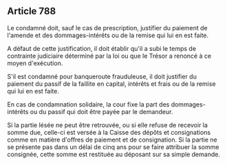 Article 788
----
Le condamné doit, sauf le cas de prescription, justifier du paiement de l'amende
et des dommages-intérêts ou de la remise qui lui en est faite.

A défaut de cette justification, il doit établir qu'il a subi le temps de
contrainte judiciaire déterminé par la loi ou que le Trésor a renoncé à ce moyen
d'exécution.

S'il est condamné pour banqueroute frauduleuse, il doit justifier du paiement du
passif de la faillite en capital, intérêts et frais ou de la remise qui lui en
est faite.

En cas de condamnation solidaire, la cour fixe la part des dommages-intérêts ou
du passif qui doit être payée par le demandeur.

Si la partie lésée ne peut être retrouvée, ou si elle refuse de recevoir la
somme due, celle-ci est versée à la Caisse des dépôts et consignations comme en
matière d'offres de paiement et de consignation. Si la partie ne se présente pas
dans un délai de cinq ans pour se faire attribuer la somme consignée, cette
somme est restituée au déposant sur sa simple demande.
